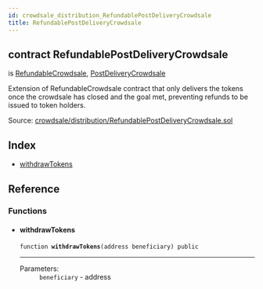 ```yaml
---
id: crowdsale_distribution_RefundablePostDeliveryCrowdsale
title: RefundablePostDeliveryCrowdsale
---
```


<div class="contract-doc"><div class="contract"><h2 class="contract-header"><span class="contract-kind">contract</span> RefundablePostDeliveryCrowdsale</h2><p class="base-contracts"><span>is</span> <a href="crowdsale_distribution_RefundableCrowdsale.html">RefundableCrowdsale</a><span>, </span><a href="crowdsale_distribution_PostDeliveryCrowdsale.html">PostDeliveryCrowdsale</a></p><p class="description">Extension of RefundableCrowdsale contract that only delivers the tokens once the crowdsale has closed and the goal met, preventing refunds to be issued to token holders.</p><div class="source">Source: <a href="https://github.com/OpenZeppelin/zeppelin-solidity/blob/v2.1.2/contracts/crowdsale/distribution/RefundablePostDeliveryCrowdsale.sol" target="_blank">crowdsale/distribution/RefundablePostDeliveryCrowdsale.sol</a></div></div><div class="index"><h2>Index</h2><ul><li><a href="crowdsale_distribution_RefundablePostDeliveryCrowdsale.html#withdrawTokens">withdrawTokens</a></li></ul></div><div class="reference"><h2>Reference</h2><div class="functions"><h3>Functions</h3><ul><li><div class="item function"><span id="withdrawTokens" class="anchor-marker"></span><h4 class="name">withdrawTokens</h4><div class="body"><code class="signature">function <strong>withdrawTokens</strong><span>(address beneficiary) </span><span>public </span></code><hr/><dl><dt><span class="label-parameters">Parameters:</span></dt><dd><div><code>beneficiary</code> - address</div></dd></dl></div></div></li></ul></div></div></div>
